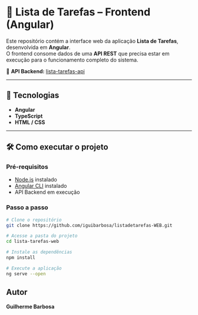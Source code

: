 # 📌 Lista de Tarefas – Frontend (Angular)

Este repositório contém a interface web da aplicação **Lista de Tarefas**, desenvolvida em **Angular**.  
O frontend consome dados de uma **API REST** que precisa estar em execução para o funcionamento completo do sistema.  

🔗 **API Backend:** [lista-tarefas-api](https://github.com/iguibarbosa/listadetarefas-API)

---

## 🚀 Tecnologias

- **Angular**  
- **TypeScript**  
- **HTML / CSS**

---

## 🛠️ Como executar o projeto

### Pré-requisitos
- [Node.js](https://nodejs.org/) instalado  
- [Angular CLI](https://angular.io/cli) instalado  
- API Backend em execução  

### Passo a passo
```bash
# Clone o repositório
git clone https://github.com/iguibarbosa/listadetarefas-WEB.git

# Acesse a pasta do projeto
cd lista-tarefas-web

# Instale as dependências
npm install

# Execute a aplicação
ng serve --open
```
## Autor

**Guilherme Barbosa**
